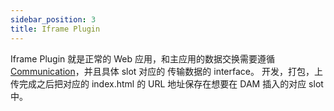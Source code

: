 ```yaml
---
sidebar_position: 3
title: Iframe Plugin
---
```


Iframe Plugin 就是正常的 Web 应用，和主应用的数据交换需要遵循 [Communication](../misc/communication)，并且具体 slot 对应的 传输数据的 interface。
开发，打包，上传完成之后把对应的 index.html 的 URL 地址保存在想要在 DAM 插入的对应 slot 中。
